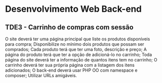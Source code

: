 # Desenvolvimento Web Back-end
## TDE3 - Carrinho de compras com sessão

O site deverá ter uma página principal que liste os produtos disponíveis para compra;
Disponibilize no mínimo dois produtos que possam ser comprados;
Cada produto terá que ter uma foto, descrição e preço;
A página do produto terá que ter a opção de adicioná-lo no carrinho;
Toda página do site deverá ter a informação de quantos itens tem no carrinho;
O carrinho deverá ter sua própria página com a listagem dos itens adicionados;
O back-end deverá usar PHP OO com namespace e composer;
Utilizar URLs amigáveis.
